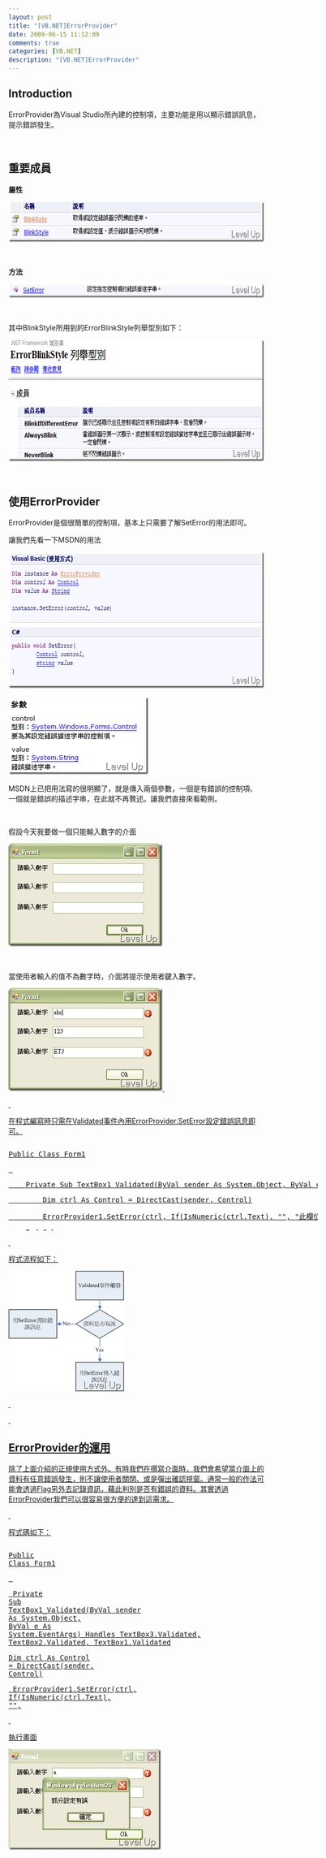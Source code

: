 ```yaml
---
layout: post
title: "[VB.NET]ErrorProvider"
date: 2009-06-15 11:12:09
comments: true
categories: [VB.NET]
description: "[VB.NET]ErrorProvider"
---
```

<h2>Introduction</h2><p>ErrorProvider為Visual Studio所內建的控制項，主要功能是用以顯示錯誤訊息，提示錯誤發生。</p><p> </p><h2>重要成員</h2><p><strong>屬性</strong></p><p><img style="border-right-width: 0px; border-top-width: 0px; border-bottom-width: 0px; border-left-width: 0px" border="0" alt="image" width="657" height="80" src="\images\posts\8828\image_thumb.png" /></a></p><p> </p><p><strong>方法</strong></p><p><a href="http://files.dotblogs.com.tw/larrynung/0906/ErrorProvider_1510A/image_4.png"><img style="border-right-width: 0px; border-top-width: 0px; border-bottom-width: 0px; border-left-width: 0px" border="0" alt="image" width="665" height="28" src="\images\posts\8828\image_thumb_1.png" /></a></p><p> </p><p>其中BlinkStyle所用到的ErrorBlinkStyle列舉型別如下：</p><p><a href="http://files.dotblogs.com.tw/larrynung/0906/ErrorProvider_1510A/image_6.png"><img style="border-right-width: 0px; border-top-width: 0px; border-bottom-width: 0px; border-left-width: 0px" border="0" alt="image" width="691" height="240" src="\images\posts\8828\image_thumb_2.png" /></a></p><p> </p><h2>使用ErrorProvider</h2><p>ErrorProvider是個很簡單的控制項，基本上只需要了解SetError的用法即可。</p><p>讓我們先看一下MSDN的用法</p><p><a href="http://files.dotblogs.com.tw/larrynung/0906/ErrorProvider_1510A/image_8.png"><img style="border-right-width: 0px; border-top-width: 0px; border-bottom-width: 0px; border-left-width: 0px" border="0" alt="image" width="673" height="269" src="\images\posts\8828\image_thumb_3.png" /></a></p><p><a href="http://files.dotblogs.com.tw/larrynung/0906/ErrorProvider_1510A/image_10.png"><img style="border-right-width: 0px; border-top-width: 0px; border-bottom-width: 0px; border-left-width: 0px" border="0" alt="image" width="276" height="153" src="\images\posts\8828\image_thumb_4.png" /></a></p><p>MSDN上已把用法寫的很明顯了，就是傳入兩個參數，一個是有錯誤的控制項、一個就是錯誤的描述字串，在此就不再贅述。讓我們直接來看範例。</p><p> </p><p>假設今天我要做一個只能輸入數字的介面</p><p><a href="http://files.dotblogs.com.tw/larrynung/0906/ErrorProvider_1510A/image_12.png"><img style="border-right-width: 0px; border-top-width: 0px; border-bottom-width: 0px; border-left-width: 0px" border="0" alt="image" width="304" height="203" src="\images\posts\8828\image_thumb_5.png" /></a> </p><p> </p><p>當使用者輸入的值不為數字時，介面將提示使用者鍵入數字。</p><p><a href="http://files.dotblogs.com.tw/larrynung/0906/ErrorProvider_1510A/image_16.png"><img style="border-right-width: 0px; border-top-width: 0px; border-bottom-width: 0px; border-left-width: 0px" border="0" alt="image" width="304" height="203" src="\images\posts\8828\image_thumb_7.png" /> </p><p> </p><p>在程式編寫時只需在Validated事件內用ErrorProvider.SetError設定錯誤訊息即可。</p><div style="width: 610px; height: 173px; overflow: auto"><div class="csharpcode"><pre class="alt"><span class="kwrd">Public</span> <span class="kwrd">Class</span> Form1</pre><pre>
 </pre><pre class="alt">
    <span class="kwrd">Private</span> <span class="kwrd">Sub</span> TextBox1_Validated(<span class="kwrd">ByVal</span> sender <span class="kwrd">As</span> System.<span class="kwrd">Object</span>, <span class="kwrd">ByVal</span> e <span class="kwrd">As</span> System.EventArgs) <span class="kwrd">Handles</span> TextBox3.Validated, TextBox2.Validated, TextBox1.Validated</pre><pre>
        <span class="kwrd">Dim</span> ctrl <span class="kwrd">As</span> Control = <span class="kwrd">DirectCast</span>(sender, Control)</pre><pre class="alt">
        ErrorProvider1.SetError(ctrl, <span class="kwrd">If</span>(IsNumeric(ctrl.Text), <span class="str">""</span>, <span class="str">"此欄位只接受數字"</span>))</pre><pre>
    <span class="kwrd">End</span> <span class="kwrd">Sub</span></pre><pre class="alt"><span class="kwrd">End</span> <span class="kwrd">Class</span></pre></div></div><p> </p><p>程式流程如下：</p><p><img style="border-right-width: 0px; border-top-width: 0px; border-bottom-width: 0px; border-left-width: 0px" border="0" alt="image" width="228" height="237" src="\images\posts\8828\image_thumb_8.png" /></p><p> </p><p /><style type="text/css"><![CDATA[

.csharpcode, .csharpcode pre
{
	font-size: small;
	color: black;
	font-family: consolas, "Courier New", courier, monospace;
	background-color: #ffffff;
	/*white-space: pre;*/
}
.csharpcode pre { margin: 0em; }
.csharpcode .rem { color: #008000; }
.csharpcode .kwrd { color: #0000ff; }
.csharpcode .str { color: #006080; }
.csharpcode .op { color: #0000c0; }
.csharpcode .preproc { color: #cc6633; }
.csharpcode .asp { background-color: #ffff00; }
.csharpcode .html { color: #800000; }
.csharpcode .attr { color: #ff0000; }
.csharpcode .alt 
{
	background-color: #f4f4f4;
	width: 100%;
	margin: 0em;
}
.csharpcode .lnum { color: #606060; }]]></style><style type="text/css"><![CDATA[

.csharpcode, .csharpcode pre
{
	font-size: small;
	color: black;
	font-family: consolas, "Courier New", courier, monospace;
	background-color: #ffffff;
	/*white-space: pre;*/
}
.csharpcode pre { margin: 0em; }
.csharpcode .rem { color: #008000; }
.csharpcode .kwrd { color: #0000ff; }
.csharpcode .str { color: #006080; }
.csharpcode .op { color: #0000c0; }
.csharpcode .preproc { color: #cc6633; }
.csharpcode .asp { background-color: #ffff00; }
.csharpcode .html { color: #800000; }
.csharpcode .attr { color: #ff0000; }
.csharpcode .alt 
{
	background-color: #f4f4f4;
	width: 100%;
	margin: 0em;
}
.csharpcode .lnum { color: #606060; }]]></style><p> </p><h2>ErrorProvider的運用</h2><p>除了上面介紹的正規使用方式外。有時我們在撰寫介面時，我們會希望當介面上的資料有任意錯誤發生，則不讓使用者關閉、或是彈出確認視窗。通常一般的作法可能會透過Flag另外去記錄資訊，藉此判別是否有錯誤的資料。其實透過ErrorProvider我們可以很容易很方便的達到這需求。</p><p> </p><p>程式碼如下：</p><div style="width: 618px; height: 325px; overflow: auto"><div class="csharpcode"><pre class="alt"><span class="kwrd">Public</span> <span class="kwrd">Class</span> Form1</pre><pre>
 </pre><pre class="alt">
    <span class="kwrd">Private</span> <span class="kwrd">Sub</span> TextBox1_Validated(<span class="kwrd">ByVal</span> sender <span class="kwrd">As</span> System.<span class="kwrd">Object</span>, <span class="kwrd">ByVal</span> e <span class="kwrd">As</span> System.EventArgs) <span class="kwrd">Handles</span> TextBox3.Validated, TextBox2.Validated, TextBox1.Validated</pre><pre>
        <span class="kwrd">Dim</span> ctrl <span class="kwrd">As</span> Control = <span class="kwrd">DirectCast</span>(sender, Control)</pre><pre class="alt">
        ErrorProvider1.SetError(ctrl, <span class="kwrd">If</span>(IsNumeric(ctrl.Text), <span class="str">""</span>, <span class="str">"此欄位只接受數字"</span>))</pre><pre>
    <span class="kwrd">End</span> <span class="kwrd">Sub</span></pre><pre class="alt">
 </pre><pre>
    <span class="kwrd">Private</span> <span class="kwrd">Sub</span> Button1_Click(<span class="kwrd">ByVal</span> sender <span class="kwrd">As</span> System.<span class="kwrd">Object</span>, <span class="kwrd">ByVal</span> e <span class="kwrd">As</span> System.EventArgs) <span class="kwrd">Handles</span> Button1.Click</pre><pre class="alt">
        <span class="kwrd">If</span> IsError() <span class="kwrd">Then</span></pre><pre>
            <span class="kwrd">If</span> MsgBox(<span class="str">"部分設定有誤"</span>) = MsgBoxResult.Ok <span class="kwrd">Then</span></pre><pre class="alt">
                <span class="kwrd">Return</span></pre><pre>
            <span class="kwrd">End</span> <span class="kwrd">If</span></pre><pre class="alt">
        <span class="kwrd">End</span> <span class="kwrd">If</span></pre><pre>
        <span class="kwrd">Me</span>.Close()</pre><pre class="alt">
    <span class="kwrd">End</span> <span class="kwrd">Sub</span></pre><pre>
 </pre><pre class="alt">
    <span class="kwrd">Private</span> <span class="kwrd">Function</span> IsError() <span class="kwrd">As</span> <span class="kwrd">Boolean</span></pre><pre>
        <span class="kwrd">For</span> <span class="kwrd">Each</span> ctrl <span class="kwrd">As</span> Control <span class="kwrd">In</span> Controls</pre><pre class="alt">
            <span class="kwrd">If</span> ErrorProvider1.GetError(ctrl).Length &gt; 0 <span class="kwrd">Then</span></pre><pre>
                <span class="kwrd">Return</span> <span class="kwrd">True</span></pre><pre class="alt">
            <span class="kwrd">End</span> <span class="kwrd">If</span></pre><pre>
        <span class="kwrd">Next</span></pre><pre class="alt">
        <span class="kwrd">Return</span> <span class="kwrd">False</span></pre><pre>
    <span class="kwrd">End</span> <span class="kwrd">Function</span></pre><pre class="alt"><span class="kwrd">End</span> <span class="kwrd">Class</span></pre></div></div><p /><style type="text/css"><![CDATA[

.csharpcode, .csharpcode pre
{
	font-size: small;
	color: black;
	font-family: consolas, "Courier New", courier, monospace;
	background-color: #ffffff;
	/*white-space: pre;*/
}
.csharpcode pre { margin: 0em; }
.csharpcode .rem { color: #008000; }
.csharpcode .kwrd { color: #0000ff; }
.csharpcode .str { color: #006080; }
.csharpcode .op { color: #0000c0; }
.csharpcode .preproc { color: #cc6633; }
.csharpcode .asp { background-color: #ffff00; }
.csharpcode .html { color: #800000; }
.csharpcode .attr { color: #ff0000; }
.csharpcode .alt 
{
	background-color: #f4f4f4;
	width: 100%;
	margin: 0em;
}
.csharpcode .lnum { color: #606060; }]]></style><style type="text/css"><![CDATA[

.csharpcode, .csharpcode pre
{
	font-size: small;
	color: black;
	font-family: consolas, "Courier New", courier, monospace;
	background-color: #ffffff;
	/*white-space: pre;*/
}
.csharpcode pre { margin: 0em; }
.csharpcode .rem { color: #008000; }
.csharpcode .kwrd { color: #0000ff; }
.csharpcode .str { color: #006080; }
.csharpcode .op { color: #0000c0; }
.csharpcode .preproc { color: #cc6633; }
.csharpcode .asp { background-color: #ffff00; }
.csharpcode .html { color: #800000; }
.csharpcode .attr { color: #ff0000; }
.csharpcode .alt 
{
	background-color: #f4f4f4;
	width: 100%;
	margin: 0em;
}
.csharpcode .lnum { color: #606060; }]]></style><p> </p><p>執行畫面</p><p><img style="border-right-width: 0px; border-top-width: 0px; border-bottom-width: 0px; border-left-width: 0px" border="0" alt="image" width="301" height="199" src="\images\posts\8828\image_thumb_10.png" /></p>